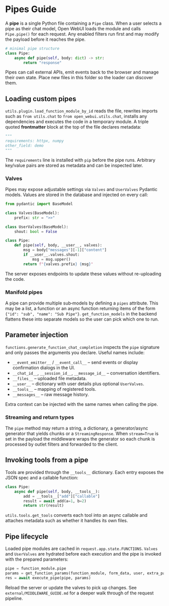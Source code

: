 # Pipes Guide

A **pipe** is a single Python file containing a `Pipe` class. When a user selects a pipe as their chat model, Open WebUI loads the module and calls `Pipe.pipe()` for each request. Any enabled filters run first and may modify the payload before it reaches the pipe.

```python
# minimal pipe structure
class Pipe:
    async def pipe(self, body: dict) -> str:
        return "response"
```

Pipes can call external APIs, emit events back to the browser and manage their own state. Place new files in this folder so the loader can discover them.

## Loading custom pipes

`utils.plugin.load_function_module_by_id` reads the file, rewrites imports such as `from utils.chat` to `from open_webui.utils.chat`, installs any dependencies and executes the code in a temporary module. A triple quoted **frontmatter** block at the top of the file declares metadata:

```python
"""
requirements: httpx, numpy
other_field: demo
"""
```

The `requirements` line is installed with `pip` before the pipe runs. Arbitrary key/value pairs are stored as metadata and can be inspected later.

### Valves

Pipes may expose adjustable settings via `Valves` and `UserValves` Pydantic models. Values are stored in the database and injected on every call:

```python
from pydantic import BaseModel

class Valves(BaseModel):
    prefix: str = ">>"

class UserValves(BaseModel):
    shout: bool = False

class Pipe:
    def pipe(self, body, __user__, valves):
        msg = body["messages"][-1]["content"]
        if __user__.valves.shout:
            msg = msg.upper()
        return f"{valves.prefix} {msg}"
```

The server exposes endpoints to update these values without re-uploading the code.

### Manifold pipes

A pipe can provide multiple sub‑models by defining a `pipes` attribute. This may be a list, a function or an async function returning items of the form `{"id": "sub", "name": "Sub Pipe"}`. `get_function_models` in the backend flattens these into separate models so the user can pick which one to run.

## Parameter injection

`functions.generate_function_chat_completion` inspects the `pipe` signature and only passes the arguments you declare. Useful names include:

- `__event_emitter__` / `__event_call__` – send events or display confirmation dialogs in the UI.
- `__chat_id__`, `__session_id__`, `__message_id__` – conversation identifiers.
- `__files__` – uploaded file metadata.
- `__user__` – dictionary with user details plus optional `UserValves`.
- `__tools__` – mapping of registered tools.
- `__messages__` – raw message history.

Extra context can be injected with the same names when calling the pipe.

### Streaming and return types

The `pipe` method may return a string, a dictionary, a generator/async generator that yields chunks or a `StreamingResponse`. When `stream=True` is set in the payload the middleware wraps the generator so each chunk is processed by outlet filters and forwarded to the client.

## Invoking tools from a pipe

Tools are provided through the `__tools__` dictionary. Each entry exposes the JSON spec and a callable function:

```python
class Pipe:
    async def pipe(self, body, __tools__):
        add = __tools__["add"]["callable"]
        result = await add(a=1, b=2)
        return str(result)
```

`utils.tools.get_tools` converts each tool into an async callable and attaches metadata such as whether it handles its own files.

## Pipe lifecycle

Loaded pipe modules are cached in `request.app.state.FUNCTIONS`. `Valves` and `UserValves` are hydrated before each execution and the pipe is invoked with the prepared parameters:

```python
pipe = function_module.pipe
params = get_function_params(function_module, form_data, user, extra_params)
res = await execute_pipe(pipe, params)
```

Reload the server or update the valves to pick up changes. See `external/MIDDLEWARE_GUIDE.md` for a deeper walk through of the request pipeline.

